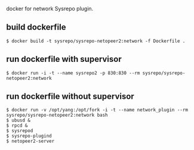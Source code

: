 docker for network Sysrepo plugin.

## build dockerfile

```
$ docker build -t sysrepo/sysrepo-netopeer2:network -f Dockerfile .
```

## run dockerfile with supervisor

```
$ docker run -i -t --name sysrepo2 -p 830:830 --rm sysrepo/sysrepo-netopeer2:network
```

## run dockerfile without supervisor

```
$ docker run -v /opt/yang:/opt/fork -i -t --name network_plugin --rm sysrepo/sysrepo-netopeer2:network bash
$ ubusd &
$ rpcd &
$ sysrepod
$ sysrepo-plugind
$ netopeer2-server
```
